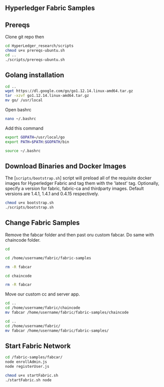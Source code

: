 ## Hyperledger Fabric Samples
## Prereqs

Clone git repo
then
```bash
cd HyperLedger_research/scripts
chmod u+x prereqs-ubuntu.sh
cd ..   
./scripts/prereqs-ubuntu.sh
```

## Golang installation

```bash
cd ..
wget https://dl.google.com/go/go1.12.14.linux-amd64.tar.gz
tar -xzvf go1.12.14.linux-amd64.tar.gz
mv go/ /usr/local
```
Open bashrc

```bash
nano ~/.bashrc
```

Add this command

```bash
export GOPATH=/usr/local/go
export PATH=$PATH:$GOPATH/bin
```

```bash
source ~/.bashrc
```

## Download Binaries and Docker Images

The [`scripts/bootstrap.sh`]
script will preload all of the requisite docker
images for Hyperledger Fabric and tag them with the 'latest' tag. Optionally,
specify a version for fabric, fabric-ca and thirdparty images. Default versions
are 1.4.1, 1.4.1 and 0.4.15 respectively.

```bash
chmod u+x bootstrap.sh
./scripts/bootstrap.sh
```

## Change Fabric Samples

Remove the fabcar folder and then past oru custom fabcar. Do same with chaincode folder.

```bash
cd

cd /home/username/fabric/fabric-samples

rm -R fabcar

cd chaincode

rm -R fabcar
```
Move our custom cc and server app.

```bash
cd ..
cd /home/username/fabric/chaincode
mv fabcar /home/username/fabric/fabric-samples/chaincode
```

```bash
cd ..
cd /home/username/fabric/
mv fabcar /home/username/fabric/fabric-samples/
```

## Start Fabric Network


```bash
cd /fabric-samples/fabcar/
node enrollAdmin.js
node registerUser.js
```

```bash
chmod u+x startFabric.sh
./startFabric.sh node
```
